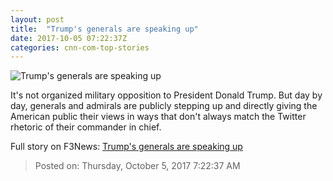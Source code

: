 ```yaml
---
layout: post
title:  "Trump's generals are speaking up"
date: 2017-10-05 07:22:37Z
categories: cnn-com-top-stories
---
```


![Trump's generals are speaking up](http://i2.cdn.cnn.com/cnnnext/dam/assets/170624115625-01-donald-trump-james-mattis-file-super-tease.jpg)

It's not organized military opposition to President Donald Trump. But day by day, generals and admirals are publicly stepping up and directly giving the American public their views in ways that don't always match the Twitter rhetoric of their commander in chief.


Full story on F3News: [Trump's generals are speaking up](http://www.f3nws.com/n/MpPqFC)

> Posted on: Thursday, October 5, 2017 7:22:37 AM
